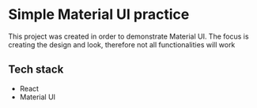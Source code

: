 # Simple Material UI practice

This project was created in order to demonstrate Material UI. The focus is creating the design and look, therefore not all functionalities will work

## Tech stack

- React
- Material UI
